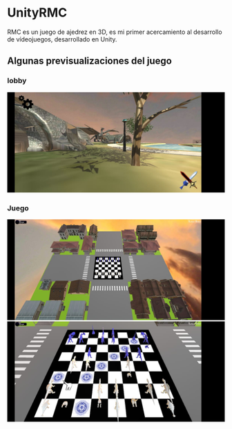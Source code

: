 # UnityRMC
RMC es un juego de ajedrez en 3D, es mi primer acercamiento al desarrollo de vídeojuegos, desarrollado en Unity.

## Algunas previsualizaciones del juego
### lobby
![Figura 11.1](RMC4.jpeg)

### Juego
![Figura 11.1](RMC2.jpeg)
![Figura 11.1](RMC3.jpeg)
